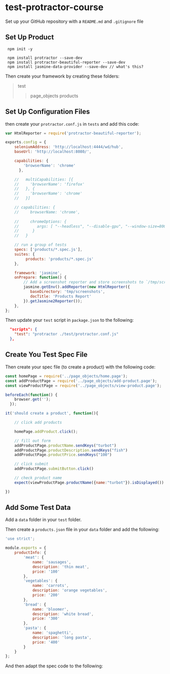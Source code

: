 # test-protractor-course

Set up your GitHub repository with a `README.md` and `.gitignore` file

## Set Up Product

```
 npm init -y

 npm install protractor --save-dev
 npm install protractor-beautiful-reporter --save-dev
 npm install jasmine-data-provider --save-dev // what's this?
```

Then create your framework by creating these folders:
> test
>> page_objects
>> products

## Set Up Configuration Files

then create your `protractor.conf.js` in `tests` and add this code:

```javascript
var HtmlReporter = require('protractor-beautiful-reporter');

exports.config = {
    seleniumAddress: 'http://localhost:4444/wd/hub',
    baseUrl: 'http://localhost:8080/',

    capabilities: {
        'browserName': 'chrome'
      },

    //   multiCapabilities: [{
    //     'browserName': 'firefox'
    //   }, {
    //     'browserName': 'chrome'
    //   }]  

    // capabilities: {
    //     browserName: 'chrome',
      
    //     chromeOptions: {
    //        args: [ "--headless", "--disable-gpu", "--window-size=800,600" ]
    //      }
    //   }

    // run a group of tests
    specs: ['products/*.spec.js'],
    suites: {
         products: 'products/*.spec.js'
    },

    framework: 'jasmine',
    onPrepare: function() {
        // Add a screenshot reporter and store screenshots to `/tmp/screenshots`:
        jasmine.getEnv().addReporter(new HtmlReporter({
           baseDirectory: 'tmp/screenshots',
           docTitle: 'Products Report'
        }).getJasmine2Reporter());
    },
};
```

Then update your `test` script in `package.json` to the following:

```json
  "scripts": {
    "test": "protractor ./test/protractor.conf.js"
  },
```

## Create You Test Spec File

Then create your spec file (to create a product) with the following code:

```javascript
const homePage = require('../page_objects/home.page');
const addProductPage = require('../page_objects/add-product.page');
const viewProductPage = require('../page_objects/view-product.page');

beforeEach(function() {
    browser.get('');
  });

it('should create a product', function(){

    // click add products

    homePage.addProduct.click();

    // fill out form
    addProductPage.productName.sendKeys("turbot")
    addProductPage.productDescription.sendKeys("fish")
    addProductPage.productPrice.sendKeys("100")

    // click submit
    addProductPage.submitButton.click()

    // check product name
    expect(viewProductPage.productName({name:"turbot"}).isDisplayed()).toBeTruthy();

})
```

## Add Some Test Data

Add a `data` folder in your `test` folder.

Then create a `products.json` file in your `data` folder and add the following:

```javascript
'use strict';

module.exports = {
    productInfo: {
        'meat': {
            name: 'sausages',
            description: 'thin meat',
            price: '100'
        },
        'vegetables': {
            name: 'carrots',
            description: 'orange vegetables',
            price: '200'
        },
        'bread': {
            name: 'bloomer',
            description: 'white bread',
            price: '300'
        },
        'pasta': {
            name: 'spaghetti',
            description: 'long pasta',
            price: '400'
        }
    }
};
```

And then adapt the spec code to the following:

```javascript

```





